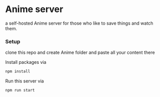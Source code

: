 # Anime server

a self-hosted Anime server for those who like to save things and watch them.


### Setup

clone this repo and create Anime folder and paste all your content there


Install packages via 

```bash
npm install 
```

Run this server via

```bash
npm run start
```



